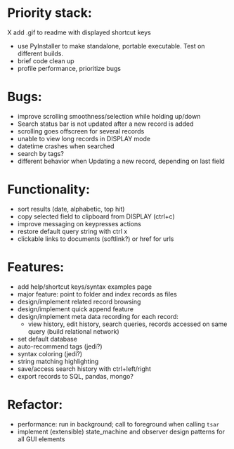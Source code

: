 # Priority stack:
X add .gif to readme with displayed shortcut keys
- use PyInstaller to make standalone, portable executable.  Test on different builds.
- brief code clean up
- profile performance, prioritize bugs

# Bugs:
- improve scrolling smoothness/selection while holding up/down
- Search status bar is not updated after a new record is added
- scrolling goes offscreen for several records
- unable to view long records in DISPLAY mode
- datetime crashes when searched
- search by tags?
- different behavior when Updating a new record, depending on last field

# Functionality:
- sort results (date, alphabetic, top hit)
- copy selected field to clipboard from DISPLAY (ctrl+c)
- improve messaging on keypresses actions
- restore default query string with ctrl x
- clickable links to documents (softlink?) or href for urls

# Features:
- add help/shortcut keys/syntax examples page
- major feature: point to folder and index records as files
- design/implement related record browsing
- design/implement quick append feature
- design/implement meta data recording for each record: 
    - view history, edit history, search queries, records accessed on same query (build relational network)
- set default database
- auto-recommend tags (jedi?)
- syntax coloring (jedi?)
- string matching highlighting
- save/access search history with ctrl+left/right
- export records to SQL, pandas, mongo?

# Refactor:
- performance: run in background; call to foreground when calling `tsar`
- implement (extensible) state_machine and observer design patterns for all GUI elements
